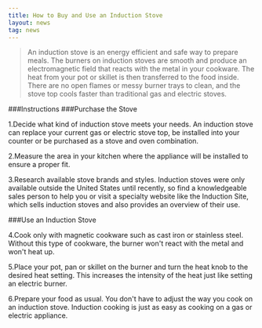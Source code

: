 ```yaml
---
title: How to Buy and Use an Induction Stove
layout: news
tag: news
---
```

>An induction stove is an energy efficient and safe way to prepare meals. The burners on induction stoves are smooth and produce an electromagnetic field that reacts with the metal in your cookware. The heat from your pot or skillet is then transferred to the food inside. There are no open flames or messy burner trays to clean, and the stove top cools faster than traditional gas and electric stoves.

###Instructions
###Purchase the Stove

1.Decide what kind of induction stove meets your needs. An induction stove can replace your current gas or electric stove top, be installed into your counter or be purchased as a stove and oven combination.

2.Measure the area in your kitchen where the appliance will be installed to ensure a proper fit.

3.Research available stove brands and styles. Induction stoves were only available outside the United States until recently, so find a knowledgeable sales person to help you or visit a specialty website like the Induction Site, which sells induction stoves and also provides an overview of their use.

###Use an Induction Stove

4.Cook only with magnetic cookware such as cast iron or stainless steel. Without this type of cookware, the burner won't react with the metal and won't heat up.

5.Place your pot, pan or skillet on the burner and turn the heat knob to the desired heat setting. This increases the intensity of the heat just like setting an electric burner.

6.Prepare your food as usual. You don't have to adjust the way you cook on an induction stove. Induction cooking is just as easy as cooking on a gas or electric appliance.

